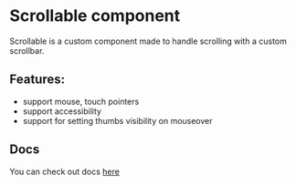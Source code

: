 # Scrollable component

Scrollable is a custom component made to handle scrolling with a custom scrollbar. 

## Features:
* support mouse, touch pointers
* support accessibility
* support for setting thumbs visibility on mouseover

## Docs
You can check out docs [here](https://68b616bf6a61d2d117d8f068-buejxfatwn.chromatic.com/ "more info")
